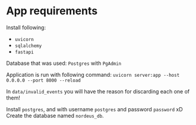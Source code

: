 # App requirements

Install following:

* `uvicorn`
* `sqlalchemy`
* `fastapi`

Database that was used: `Postgres` with `PgAdmin`

Application is run with following command:
`uvicorn server:app --host 0.0.0.0 --port 8000 --reload`

In `data/invalid_events` you will have the reason for discarding each one of them!

Install `postgres`, and with username `postgres` and password `password` xD Create the database named `nordeus_db`.
